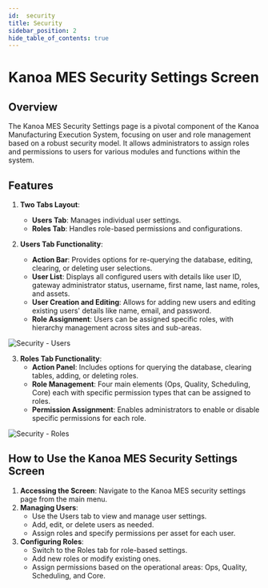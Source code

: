 ```yaml
---
id:  security
title: Security
sidebar_position: 2
hide_table_of_contents: true 
---
```


# Kanoa MES Security Settings Screen

## Overview
The Kanoa MES Security Settings page is a pivotal component of the Kanoa Manufacturing Execution System, focusing on user and role management based on a robust security model. It allows administrators to assign roles and permissions to users for various modules and functions within the system.

## Features

1. **Two Tabs Layout**: 
   - **Users Tab**: Manages individual user settings.
   - **Roles Tab**: Handles role-based permissions and configurations.

2. **Users Tab Functionality**:
   - **Action Bar**: Provides options for re-querying the database, editing, clearing, or deleting user selections.
   - **User List**: Displays all configured users with details like user ID, gateway administrator status, username, first name, last name, roles, and assets.
   - **User Creation and Editing**: Allows for adding new users and editing existing users' details like name, email, and password.
   - **Role Assignment**: Users can be assigned specific roles, with hierarchy management across sites and sub-areas.

![Security - Users ](/img/security2.png)

3. **Roles Tab Functionality**:
   - **Action Panel**: Includes options for querying the database, clearing tables, adding, or deleting roles.
   - **Role Management**: Four main elements (Ops, Quality, Scheduling, Core) each with specific permission types that can be assigned to roles.
   - **Permission Assignment**: Enables administrators to enable or disable specific permissions for each role.

![Security - Roles](/img/security1.png)

## How to Use the Kanoa MES Security Settings Screen

1. **Accessing the Screen**: Navigate to the Kanoa MES security settings page from the main menu.
2. **Managing Users**: 
   - Use the Users tab to view and manage user settings.
   - Add, edit, or delete users as needed.
   - Assign roles and specify permissions per asset for each user.
3. **Configuring Roles**:
   - Switch to the Roles tab for role-based settings.
   - Add new roles or modify existing ones.
   - Assign permissions based on the operational areas: Ops, Quality, Scheduling, and Core.
